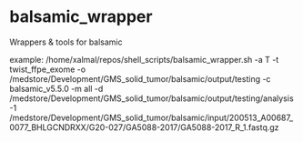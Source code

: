# balsamic_wrapper
Wrappers &amp; tools for balsamic

example:
/home/xalmal/repos/shell_scripts/balsamic_wrapper.sh -a T -t twist_ffpe_exome -o /medstore/Development/GMS_solid_tumor/balsamic/output/testing -c balsamic_v5.5.0 -m all -d /medstore/Development/GMS_solid_tumor/balsamic/output/testing/analysis -1 /medstore/Development/GMS_solid_tumor/balsamic/input/200513_A00687_0077_BHLGCNDRXX/G20-027/GA5088-2017/GA5088-2017_R_1.fastq.gz
